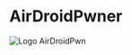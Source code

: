# AirDroidPwner

<img src="images/markdownmonstericon.png"
     alt="Logo AirDroidPwn"
     style="float: left; margin-right: 10px; style=center" />
